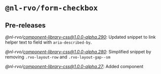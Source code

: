 # `@nl-rvo/form-checkbox`

## Pre-releases

*@nl-rvo/component-library-css@1.0.0-alpha.290*:
Updated snippet to link helper text to field with `aria-described-by`.

*@nl-rvo/component-library-css@1.0.0-alpha.280*:
Simplified snippet by removing `.rvo-layout-row` and `.rvo-layout-gap--sm`

*@nl-rvo/component-library-css@1.0.0-alpha.27*:
Added component